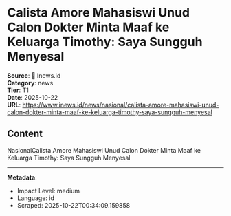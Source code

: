# Calista Amore Mahasiswi Unud Calon Dokter Minta Maaf ke Keluarga Timothy: Saya Sungguh Menyesal

**Source**: 📰 Inews.id  
**Category**: news  
**Tier**: T1  
**Date**: 2025-10-22  
**URL**: https://www.inews.id/news/nasional/calista-amore-mahasiswi-unud-calon-dokter-minta-maaf-ke-keluarga-timothy-saya-sungguh-menyesal

## Content

NasionalCalista Amore Mahasiswi Unud Calon Dokter Minta Maaf ke Keluarga Timothy: Saya Sungguh Menyesal

---

**Metadata**:
- Impact Level: medium
- Language: id
- Scraped: 2025-10-22T00:34:09.159858
